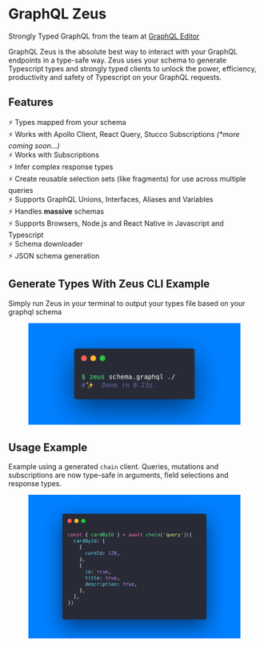 # GraphQL Zeus

Strongly Typed GraphQL from the team at [GraphQL Editor](https://graphqleditor.com/?utm_source=graphql_zeus_github)

GraphQL Zeus is the absolute best way to interact with your GraphQL endpoints in a type-safe way. Zeus uses your schema to generate Typescript types and strongly typed clients to unlock the power, efficiency, productivity and safety of Typescript on your GraphQL requests.

## Features

⚡️ Types mapped from your schema <br/>
⚡️ Works with Apollo Client, React Query, Stucco Subscriptions _(\*more coming soon...)_<br/>
⚡️ Works with Subscriptions <br/>
⚡️ Infer complex response types <br/>
⚡️ Create reusable selection sets (like fragments) for use across multiple queries <br/>
⚡️ Supports GraphQL Unions, Interfaces, Aliases and Variables<br/>
⚡️ Handles **massive** schemas <br/>
⚡️ Supports Browsers, Node.js and React Native in Javascript and Typescript <br/>
⚡️ Schema downloader <br/>
⚡️ JSON schema generation <br/>

## Generate Types With Zeus CLI Example

Simply run Zeus in your terminal to output your types file based on your graphql schema

<figure><img src="../../.gitbook/assets/zeus-bash-command.png" alt=""><figcaption></figcaption></figure>

## Usage Example

Example using a generated `chain` client. Queries, mutations and subscriptions are now type-safe in arguments, field selections and response types.

<figure><img src="../../.gitbook/assets/example.png" alt=""><figcaption></figcaption></figure>
